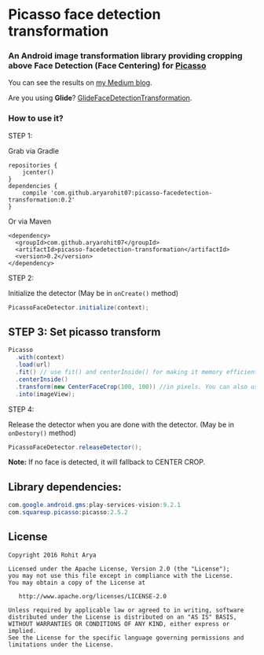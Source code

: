 
# Picasso face detection transformation

### An Android image transformation library providing cropping above Face Detection (Face Centering) for [Picasso](https://github.com/square/picasso)

You can see the results on [my Medium blog](https://medium.com/@rohitarya/face-centering-android-library-build-on-top-of-google-vision-api-f88661b97959#.h2efha7xf).

Are you using **Glide**? [GlideFaceDetectionTransformation](https://github.com/aryarohit07/GlideFaceDetectionTransformation).

### How to use it?

STEP 1:

Grab via Gradle

```
repositories {
    jcenter()
}
dependencies {
    compile 'com.github.aryarohit07:picasso-facedetection-transformation:0.2'
}
```

Or via Maven

```
<dependency>
  <groupId>com.github.aryarohit07</groupId>
  <artifactId>picasso-facedetection-transformation</artifactId>
  <version>0.2</version>
</dependency>
```

STEP 2:

Initialize the detector (May be in `onCreate()` method)

```java
PicassoFaceDetector.initialize(context);
```

STEP 3:
Set picasso transform
-------

```java
Picasso
  .with(context)
  .load(url)
  .fit() // use fit() and centerInside() for making it memory efficient.
  .centerInside()
  .transform(new CenterFaceCrop(100, 100)) //in pixels. You can also use CenterFaceCrop(width, height, unit) to provide width, height in DP.
  .into(imageView);
```

STEP 4:

Release the detector when you are done with the detector. (May be in `onDestory()` method)

```java
PicassoFaceDetector.releaseDetector();
```

**Note:** If no face is detected, it will fallback to CENTER CROP.

Library dependencies:
------
```java
com.google.android.gms:play-services-vision:9.2.1
com.squareup.picasso:picasso:2.5.2
```

License
-------

    Copyright 2016 Rohit Arya

    Licensed under the Apache License, Version 2.0 (the "License");
    you may not use this file except in compliance with the License.
    You may obtain a copy of the License at

       http://www.apache.org/licenses/LICENSE-2.0

    Unless required by applicable law or agreed to in writing, software
    distributed under the License is distributed on an "AS IS" BASIS,
    WITHOUT WARRANTIES OR CONDITIONS OF ANY KIND, either express or implied.
    See the License for the specific language governing permissions and
    limitations under the License.
